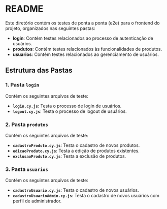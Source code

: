 # README

Este diretório contém os testes de ponta a ponta (e2e) para o frontend do projeto, organizados nas seguintes pastas:

- **login**: Contém testes relacionados ao processo de autenticação de usuários.
- **produtos**: Contém testes relacionados às funcionalidades de produtos.
- **usuarios**: Contém testes relacionados ao gerenciamento de usuários.

## Estrutura das Pastas

### 1. Pasta `login`

Contém os seguintes arquivos de teste:

- **`login.cy.js`**: Testa o processo de login de usuários.
- **`logout.cy.js`**: Testa o processo de logout de usuários.

### 2. Pasta `produtos`

Contém os seguintes arquivos de teste:

- **`cadastroProduto.cy.js`**: Testa o cadastro de novos produtos.
- **`edicaoProduto.cy.js`**: Testa a edição de produtos existentes.
- **`exclusaoProduto.cy.js`**: Testa a exclusão de produtos.

### 3. Pasta `usuarios`

Contém os seguintes arquivos de teste:

- **`cadastroUsuario.cy.js`**: Testa o cadastro de novos usuários.
- **`cadastroUsuarioAdmin.cy.js`**: Testa o cadastro de novos usuários com perfil de administrador.